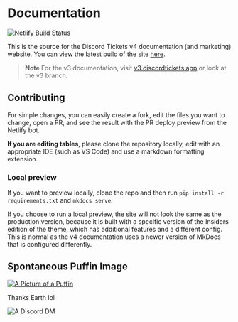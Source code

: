 # Documentation

[![Netlify Build Status](https://api.netlify.com/api/v1/badges/f1919fde-0ef7-4b52-884f-870e354f74e4/deploy-status)](https://app.netlify.com/sites/discordtickets/deploys)

This is the source for the Discord Tickets v4 documentation (and marketing) website.
You can view the latest build of the site [here](https://discordtickets.app/).

> **Note**
> For the v3 documentation, visit [v3.discordtickets.app](https://v3.discordtickets.app) or look at the v3 branch.

## Contributing

For simple changes, you can easily create a fork, edit the files you want to change, open a PR, and see the result with the PR deploy preview from the Netlify bot.

**If you are editing tables**, please clone the repository locally, edit with an appropriate IDE (such as VS Code) and use a markdown formatting extension.

### Local preview

If you want to preview locally, clone the repo and then run `pip install -r requirements.txt` and `mkdocs serve`.

If you choose to run a local preview, the site will not look the same as the production version,
because it is built with a specific version of the Insiders edition of the theme, which has additional features and a different config.
This is normal as the v4 documentation uses a newer version of MkDocs that is configured differently.

## Spontaneous Puffin Image

[![A Picture of a Puffin](https://user-images.githubusercontent.com/86845749/193466956-34927578-fd9f-4bba-aa4d-69c875293afb.png)](https://eartharoid.me/gallery/puffins)

Thanks Earth lol

![A Discord DM](https://user-images.githubusercontent.com/86845749/193467019-805676a5-0631-4e96-8cb1-63ea96bee52e.png)
